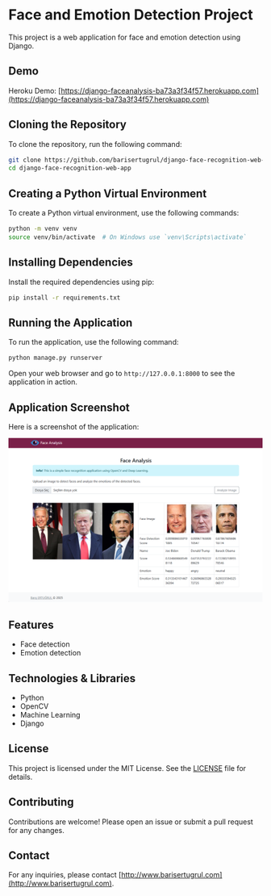 # Face and Emotion Detection Project

This project is a web application for face and emotion detection using Django.

## Demo

Heroku Demo: [https://django-faceanalysis-ba73a3f34f57.herokuapp.com](https://django-faceanalysis-ba73a3f34f57.herokuapp.com)

## Cloning the Repository

To clone the repository, run the following command:

```bash
git clone https://github.com/barisertugrul/django-face-recognition-web-app.git
cd django-face-recognition-web-app
```

## Creating a Python Virtual Environment

To create a Python virtual environment, use the following commands:

```bash
python -m venv venv
source venv/bin/activate  # On Windows use `venv\Scripts\activate`
```

## Installing Dependencies

Install the required dependencies using pip:

```bash
pip install -r requirements.txt
```

## Running the Application

To run the application, use the following command:

```bash
python manage.py runserver
```

Open your web browser and go to `http://127.0.0.1:8000` to see the application in action.

## Application Screenshot

Here is a screenshot of the application:

![Application Screenshot](./static/app_screenshot.png)

## Features

- Face detection
- Emotion detection

## Technologies & Libraries

- Python
- OpenCV
- Machine Learning
- Django

## License

This project is licensed under the MIT License. See the [LICENSE](LICENSE) file for details.

## Contributing

Contributions are welcome! Please open an issue or submit a pull request for any changes.

## Contact

For any inquiries, please contact [http://www.barisertugrul.com](http://www.barisertugrul.com).